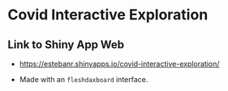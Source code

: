 # Covid Interactive Exploration

## Link to Shiny App Web

* <https://estebanr.shinyapps.io/covid-interactive-exploration/>

* Made with an `fleshdaxboard` interface.
